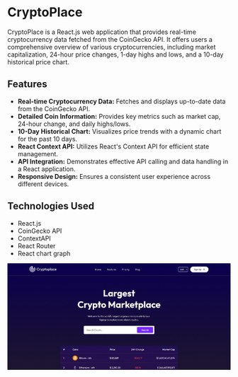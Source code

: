 # CryptoPlace

CryptoPlace is a React.js web application that provides real-time cryptocurrency data fetched from the CoinGecko API. It offers users a comprehensive overview of various cryptocurrencies, including market capitalization, 24-hour price changes, 1-day highs and lows, and a 10-day historical price chart.

## Features

* **Real-time Cryptocurrency Data:** Fetches and displays up-to-date data from the CoinGecko API.
* **Detailed Coin Information:** Provides key metrics such as market cap, 24-hour change, and daily highs/lows.
* **10-Day Historical Chart:** Visualizes price trends with a dynamic chart for the past 10 days.
* **React Context API:** Utilizes React's Context API for efficient state management.
* **API Integration:** Demonstrates effective API calling and data handling in a React application.
* **Responsive Design:** Ensures a consistent user experience across different devices.

## Technologies Used

* React.js
* CoinGecko API
* ContextAPI
* React Router
* React chart graph



![image_alt](https://github.com/Sammysk12/React-Projects/blob/de7db8aab65e2cab22d6803839d7bd43846203c8/React.js%20Projects/crypto_price_tracker/Screenshot%202025-02-28%20233158.png)
 

